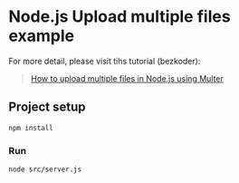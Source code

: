 # Node.js Upload multiple files example

For more detail, please visit tihs tutorial (bezkoder):
> [How to upload multiple files in Node.js using Multer](https://bezkoder.com/node-js-upload-multiple-files/)

## Project setup
```
npm install
```

### Run
```
node src/server.js
```
